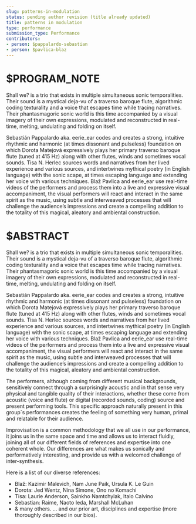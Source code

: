 ```yaml
---
slug: patterns-in-modulation
status: pending author revision (title already updated)
title: patterns in modulation
type: performance
submission_type: Performance
contributors:
- person: $pappalardo-sebastian
- person: $pavlica-blaz
---
```


# $PROGRAM_NOTE

Shall we? is a trio that exists in multiple simultaneous sonic
temporalities. Their sound is a mystical deja-vu of a traverso baroque
flute, algorithmic coding texturality and a voice that escapes time
while tracing narratives. Their phantasmagoric sonic world is this
time accompanied by a visual imagery of their own expressions,
modulated and reconstructed in real-time, melting, undulating and
folding on itself.

Sebastián Pappalardo aka. eerie_ear codes and creates a strong,
intuitive rhythmic and harmonic (at times dissonant and pulseless)
foundation on which Dorota Matejová expressively plays her primary
traverso baroque flute (tuned at 415 Hz) along with other flutes,
winds and sometimes vocal sounds. Tisa N. Herlec sources words and
narratives from her lived experience and various sources, and
intertwines mythical poetry (in English language) with the sonic
scape, at times escaping language and extending her voice with various
techniques. Blaž Pavlica and eerie_ear use real-time videos of the
performers and process them into a live and expressive visual
accompaniment, the visual performers will react and interact in the
same spirit as the music, using subtle and interweaved processes that
will challenge the audience’s impressions and create a compelling
addition to the totality of this magical, aleatory and ambiental
construction.

# $ABSTRACT

Shall we? is a trio that exists in multiple simultaneous sonic
temporalities. Their sound is a mystical deja-vu of a traverso baroque
flute, algorithmic coding texturality and a voice that escapes time
while tracing narratives. Their phantasmagoric sonic world is this
time accompanied by a visual imagery of their own expressions,
modulated and reconstructed in real-time, melting, undulating and
folding on itself.

Sebastián Pappalardo aka. eerie_ear codes and creates a strong,
intuitive rhythmic and harmonic (at times dissonant and pulseless)
foundation on which Dorota Matejová expressively plays her primary
traverso baroque flute (tuned at 415 Hz) along with other flutes,
winds and sometimes vocal sounds. Tisa N. Herlec sources words and
narratives from her lived experience and various sources, and
intertwines mythical poetry (in English language) with the sonic
scape, at times escaping language and extending her voice with various
techniques. Blaž Pavlica and eerie_ear use real-time videos of the
performers and process them into a live and expressive visual
accompaniment, the visual performers will react and interact in the
same spirit as the music, using subtle and interweaved processes that
will challenge the audience’s impressions and create a compelling
addition to the totality of this magical, aleatory and ambiental
construction.

The performers, although coming from different musical backgrounds,
sensitively connect through a surprisingly acoustic and in that sense
very physical and tangible quality of their interactions, whether
these come from acoustic (voice and flute) or digital (recorded
sounds, coding) source and present performing tools. This specific
approach naturally present in this group´s performances creates the
feeling of something very human, primal and relatable for their
audience.

Improvisation is a common methodology that we all use in our
performance, it joins us in the same space and time and allows us to
interact fluidly, joining all of our different fields of references
and expertise into one coherent whole. Our differences are what makes
us sonically and performatively interesting, and provide us with a
welcomed challenge of inter-synthesis.

Here is a list of our diverse references:
- Blaž: Kazimir Malevich, Nam June Paik, Ursula K. Le Guin
- Dorota: Jed Wentz, Nina Simone, Ono no Komachi
- Tisa: Laurie Anderson, Sainkho Namtchylak, Italo Calvino
- Sebastian: Raime, Naoto Ieda, Marshall McLuhan
- & many others.
… and our prior art, disciplines and expertise (more thoroughly
described in our bios).

